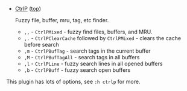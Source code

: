 *   <a name=CtrlP>[CtrlP](https://github.com/ctrlpvim/ctrlp.vim) ([top](#top))

    Fuzzy file, buffer, mru, tag, etc finder.

    * `,,` - `CtrlPMixed` - fuzzy find files, buffers, and MRU.
    * `,.` - `CtrlPClearCache` followed by `CtrlPMixed` - clears the cache
      before search
    * `,m` - `CtrlPBufTag` - search tags in the current buffer
    * `,M` - `CtrlPBufTagAll` - search tags in all buffers
    * `,l` - `CtrlPLine` - fuzzy search lines in all opened buffers
    * `,b` - `CtrlPBuff` - fuzzy search open buffers

   This plugin has lots of options, see `:h ctrlp` for more.
